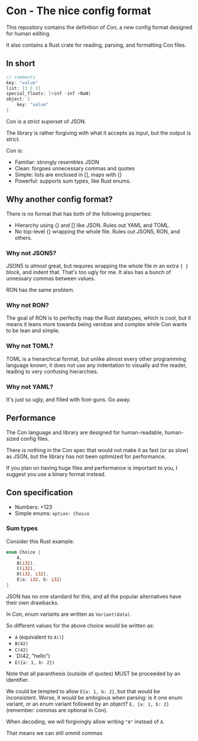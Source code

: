 # Con - The nice config format
This repository contains the definition of _Con_, a new config format designed for human editing.

It also contains a Rust crate for reading, parsing, and formatting Con files.

## In short
```c
// comments
key: "value"
list: [1 2 3]
special_floats: [+inf -inf +NaN]
object: {
    key: "value"
}
```

Con is a strict superset of JSON.

The library is rather forgiving with what it accepts as input, but the output is strict.

Con is:
* Familiar: strongly resembles JSON
* Clean: forgoes unnecessary commas and quotes
* Simple: lists are enclosed in [], maps with {}
* Powerful: supports sum types, like Rust enums.

## Why another config format?
There is no format that has both of the following properties:
* Hierarchy using {} and [] like JSON. Rules out YAML and TOML.
* No top-level {} wrapping the whole file. Rules out JSON5, RON, and others.


### Why not JSON5?
JSON5 is _almost_ great, but requires wrapping the whole file in an extra `{ }` block, and indent that. That's too ugly for me.
It also has a bunch of unnessary commas between values.

RON has the same problem.

### Why not RON?
The goal of RON is to perfectly map the Rust datatypes, which is cool, but it means it leans more towards being verobse and complex while Con wants to be lean and simple.

### Why not TOML?
TOML is a hierarchical format, but unlike almost every other programming language known, it does not use any indentation to visually aid the reader, leading to very confusing hierarchies.

### Why not YAML?
It's just so ugly, and filled with foot-guns. Go away.

## Performance
The Con language and library are designed for human-readable, human-sized config files.

There is nothing in the Con spec that would not make it as fast (or as slow) as JSON,
but the library has not been optimized for performance.

If you plan on having huge files and performance is important to you, I suggest you use a binary format instead.

## Con specification
* Numbers: +123
* Simple enums: `option: Choice`

### Sum types
Consider this Rust example:

```rs
enum Choice {
    A,
    B(i32),
    C(i32),
    D(i32, i32),
    E{a: i32, b: i32}
}
```

JSON has no one standard for this, and all the popular alternatives have their own drawbacks.

In Con, enum variants are written as `Variant(data)`.

So different values for the above choice would be written as:

* `A` (equivalent to `A()`)
* `B(42)`
* `C(42)`
* `D(42, "hello")
* `E({a: 1, b: 2})`

Note that all paranthesis (outside of quotes) MUST be proceeded by an identifier.

We could be tempted to allow `E{a: 1, b: 2}`, but that would be inconsistent. Worse, it would be ambigious when parsing: is it one enum variant, or an enum variant followed by an object? `E, {a: 1, b: 2}` (remember: commas are optional in Con).

When decoding, we will forgivingly allow writing `"A"` instead of `A`.

That means we can still ommit commas
